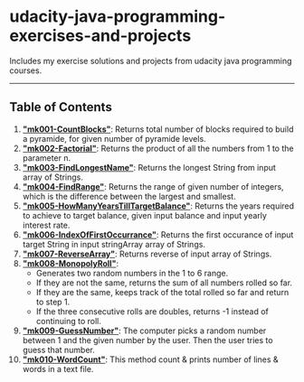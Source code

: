 # udacity-java-programming-exercises-and-projects

Includes my exercise solutions and projects from udacity java programming courses.

---

## Table of Contents

1. **["mk001-CountBlocks"](https://github.com/karakose77/udacity-java-programming-exercises-and-projects/blob/master/mk001-CountBlocks/CountBlocks.java)**: Returns total number of blocks required to build a pyramide, for given number of pyramide levels.
2. **["mk002-Factorial"](https://github.com/karakose77/udacity-java-programming-exercises-and-projects/blob/master/mk002-Factorial/Factorial.java)**: Returns the product of all the numbers from 1 to the parameter n.
3. **["mk003-FindLongestName"](https://github.com/karakose77/udacity-java-programming-exercises-and-projects/blob/master/mk003-FindLongestName/FindLongestName.java)**: Returns the longest String from input array of Strings.
4. **["mk004-FindRange"](https://github.com/karakose77/udacity-java-programming-exercises-and-projects/blob/master/mk004-FindRange/FindRange.java)**: Returns the range of given number of integers, which is the difference between the largest and smallest.
5. **["mk005-HowManyYearsTillTargetBalance"](https://github.com/karakose77/udacity-java-programming-exercises-and-projects/blob/master/mk005-HowManyYearsTillTargetBalance/HowManyYearsTillTargetBalance.java)**: Returns the years required to achieve to target balance, given input balance and input yearly interest rate.
6. **["mk006-IndexOfFirstOccurrance"](https://github.com/karakose77/udacity-java-programming-exercises-and-projects/blob/master/mk006-IndexOfFirstOccurrance/IndexOfFirstOccurrance.java)**: Returns the first occurance of input target String in input stringArray array of Strings.
7. **["mk007-ReverseArray"](https://github.com/karakose77/udacity-java-programming-exercises-and-projects/blob/master/mk007-ReverseArray/ReverseArray.java)**: Returns reverse of input array of Strings.
8. **["mk008-MonopolyRoll"](https://github.com/karakose77/udacity-java-programming-exercises-and-projects/blob/master/mk008-MonopolyRoll/MonopolyRoll.java)**:   
     * Generates two random numbers in the 1 to 6 range.    
     * If they are not the same, returns the sum of all numbers rolled so far.    
     * If they are the same, keeps track of the total rolled so far and return to step 1.
     * If the three consecutive rolls are doubles, returns -1 instead of continuing to roll.
9. **["mk009-GuessNumber"](https://github.com/karakose77/udacity-java-programming-exercises-and-projects/blob/master/mk009-GuessNumber/GuessNumber.java)**: The computer picks a random number between 1 and the given number by the user. Then the user tries to guess that number.
10. **["mk010-WordCount"](https://github.com/karakose77/udacity-java-programming-exercises-and-projects/blob/master/mk010-WordCount/WordCount.java)**: This method count & prints number of lines & words in a text file.
